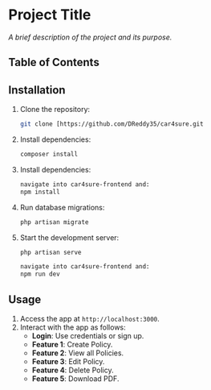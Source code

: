 
# Project Title

_A brief description of the project and its purpose._

## Table of Contents

## Installation

1. Clone the repository:
   ```bash
   git clone [https://github.com/DReddy35/car4sure.git
   ```
2. Install dependencies:
   ```bash
   composer install
   ```
3. Install dependencies:
   ```bash
   navigate into car4sure-frontend and:
   npm install
   ```

4. Run database migrations:
   ```bash
   php artisan migrate
   ```

5. Start the development server:
   ```bash
   php artisan serve

   navigate into car4sure-frontend and:
   npm run dev
   ```

## Usage

1. Access the app at `http://localhost:3000`.
2. Interact with the app as follows:
   - **Login**: Use credentials or sign up.
   - **Feature 1**: Create Policy.
   - **Feature 2**: View all Policies.
   - **Feature 3**: Edit Policy.
   - **Feature 4**: Delete Policy.
   - **Feature 5**: Download PDF.

